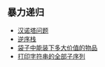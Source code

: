## 暴力递归

* [汉诺塔问题](Hanoi.kt)
* [逆序栈](ReverseStack.kt)
* [袋子中能装下多大价值的物品](Knapsack.kt)
* [打印字符串的全部子序列](PrintAllSubSequences.kt)


